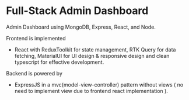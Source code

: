 # Full-Stack Admin Dashboard
Admin Dashboard using MongoDB, Express, React, and Node. 

Frontend is implemented 
  - React with ReduxToolkit for state management, RTK Query for data fetching, MaterialUI for UI design & responsive design and clean typescript for effective development.

Backend is powered by 
  - ExpressJS in a mvc(model-view-controller) pattern without views ( no need to implement view due to frontend react implementation ).
